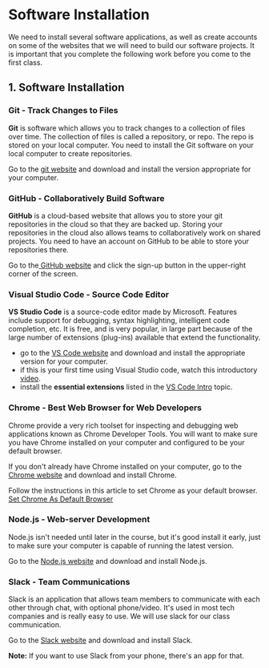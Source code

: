 # Software Installation

We need to install several software applications, as well as create accounts on some of the websites that we will need to build our software projects. It is important that you complete the following work before you come to the first class.

## 1. Software Installation

### Git - Track Changes to Files

**Git** is software which allows you to track changes to a collection of files over time. The collection of files is called a repository, or repo. The repo is stored on your local computer. You need to install the Git software on your local computer to create repositories.

Go to the [git website](https://git-scm.com/downloads) and download and install the version appropriate for your computer.

### GitHub - Collaboratively Build Software

**GitHub** is a cloud-based website that allows you to store your git repositories in the cloud so that they are backed up. Storing your repositories in the cloud also allows teams to collaboratively work on shared projects. You need to have an account on GitHub to be able to store your repositories there.

Go to the[ GitHub website](https://github.com/) and click the sign-up button in the upper-right corner of the screen.

### Visual Studio Code - Source Code Editor

**VS Studio Code** is a source-code editor made by Microsoft. Features include support for debugging, syntax highlighting, intelligent code completion, etc. It is free, and is very popular, in large part because of the large number of extensions \(plug-ins\) available that extend the functionality.

* go to the [VS Code website](https://code.visualstudio.com/download) and download and install the appropriate version for your computer.
* if this is your first time using Visual Studio code, watch this introductory [video](https://www.youtube.com/watch?v=S320N3sxinE).
* install the **essential extensions** listed in the [VS Code Intro]() topic.

### Chrome - Best Web Browser for Web Developers

Chrome provide a very rich toolset for inspecting and debugging web applications known as Chrome Developer Tools. You will want to make sure you have Chrome installed on your computer and configured to be your default browser.

If you don't already have Chrome installed on your computer, go to the [Chrome website](https://www.google.com/chrome/?brand=WHAR&geo=US&gclid=Cj0KCQjwraqHBhDsARIsAKuGZeGcmK8qkC60-n1KsSQHKXKfHwM3SiIJQakSc-4LwMpnIFyoOEbRnAwaAmcqEALw_wcB&gclsrc=aw.ds) and download and install Chrome.

Follow the instructions in this article to set Chrome as your default browser. [Set Chrome As Default Browser](https://support.google.com/chrome/answer/95417?co=GENIE.Platform%3DDesktop&hl=en#zippy=%2Cwindows)

### Node.js - Web-server Development

Node.js isn't needed until later in the course, but it's good install it early, just to make sure your computer is capable of running the latest version.

Go to the [Node.js website](https://nodejs.org/en/download/) and download and install Node.js.

### Slack - Team Communications

Slack is an application that allows team members to communicate with each other through chat, with optional phone/video. It's used in most tech companies and is really easy to use. We will use slack for our class communication.

Go to the [Slack website](https://slack.com/downloads/) and download and install Slack.

**Note:** If you want to use Slack from your phone, there's an app for that.

